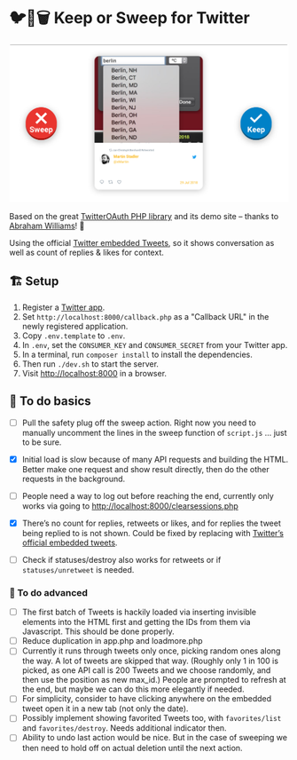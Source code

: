 # 🐦🔀🗑️ Keep or Sweep for Twitter

![](images/screenshot.png)

Based on the great [TwitterOAuth PHP library](https://twitteroauth.com) and its demo site – thanks to [Abraham Williams](https://abrah.am)! 🎉

Using the official [Twitter embedded Tweets](https://developer.twitter.com/en/docs/twitter-for-websites/embedded-tweets/overview), so it shows conversation as well as count of replies & likes for context.


## 🏗 Setup
1. Register a [Twitter app](https://apps.twitter.com).
2. Set `http://localhost:8000/callback.php` as a "Callback URL" in the newly registered application.
3. Copy `.env.template` to `.env`.
4. In `.env`, set the `CONSUMER_KEY` and `CONSUMER_SECRET` from your Twitter app.
5. In a terminal, run `composer install` to install the dependencies.
6. Then run `./dev.sh` to start the server.
7. Visit [http://localhost:8000](http://localhost:8000) in a browser.


## 📑 To do basics
- [ ] Pull the safety plug off the sweep action. Right now you need to manually uncomment the lines in the sweep function of `script.js` … just to be sure.
- [x] Initial load is slow because of many API requests and building the HTML. Better make one request and show result directly, then do the other requests in the background.
- [ ] People need a way to log out before reaching the end, currently only works via going to [http://localhost:8000/clearsessions.php](http://localhost:8000/clearsessions.php)
- [x] There’s no count for replies, retweets or likes, and for replies the tweet being replied to is not shown. Could be fixed by replacing [<twitter-status>](https://github.com/abraham/twitter-status) with [Twitter’s official embedded tweets](https://developer.twitter.com/en/docs/twitter-for-websites/embedded-tweets/overview.html).
- [ ] Check if statuses/destroy also works for retweets or if `statuses/unretweet` is needed.


### 📜 To do advanced
- [ ] The first batch of Tweets is hackily loaded via inserting invisible elements into the HTML first and getting the IDs from them via Javascript. This should be done properly.
- [ ] Reduce duplication in app.php and loadmore.php
- [ ] Currently it runs through tweets only once, picking random ones along the way. A lot of tweets are skipped that way. (Roughly only 1 in 100 is picked, as one API call is 200 Tweets and we choose randomly, and then use the position as new max_id.) People are prompted to refresh at the end, but maybe we can do this more elegantly if needed.
- [ ] For simplicity, consider to have clicking anywhere on the embedded tweet open it in a new tab (not only the date).
- [ ] Possibly implement showing favorited Tweets too, with `favorites/list` and `favorites/destroy`. Needs additional indicator then.
- [ ] Ability to undo last action would be nice. But in the case of sweeping we then need to hold off on actual deletion until the next action.
